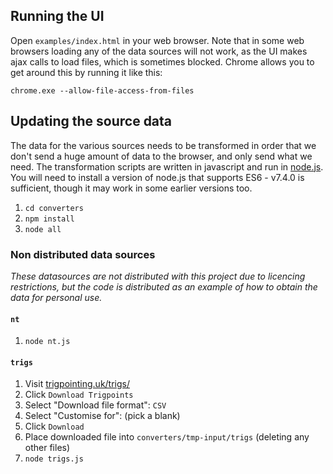 ## Running the UI

Open `examples/index.html` in your web browser. Note that in some web browsers loading any of the data sources will not work, as the UI makes ajax calls to load files, which is sometimes blocked. Chrome allows you to get around this by running it like this:
```
chrome.exe --allow-file-access-from-files
```

## Updating the source data
The data for the various sources needs to be transformed in order that we don't send a huge amount of data to the browser, and only send what we need. The transformation scripts are written in javascript and run in [node.js](https://nodejs.org). You will need to install a version of node.js that supports ES6 - v7.4.0 is sufficient, though it may work in some earlier versions too.
1. `cd converters`
1. `npm install`
1. `node all`


### Non distributed data sources
*These datasources are not distributed with this project due to licencing restrictions, but the code is distributed as an example of how to obtain the data for personal use.*
#### `nt`
1. `node nt.js`
#### `trigs`
1. Visit [trigpointing.uk/trigs/](http://trigpointing.uk/trigs/)
1. Click `Download Trigpoints`
1. Select "Download file format": `CSV`
1. Select "Customise for": (pick a blank)
1. Click `Download`
1. Place downloaded file into `converters/tmp-input/trigs` (deleting any other files)
1. `node trigs.js`
